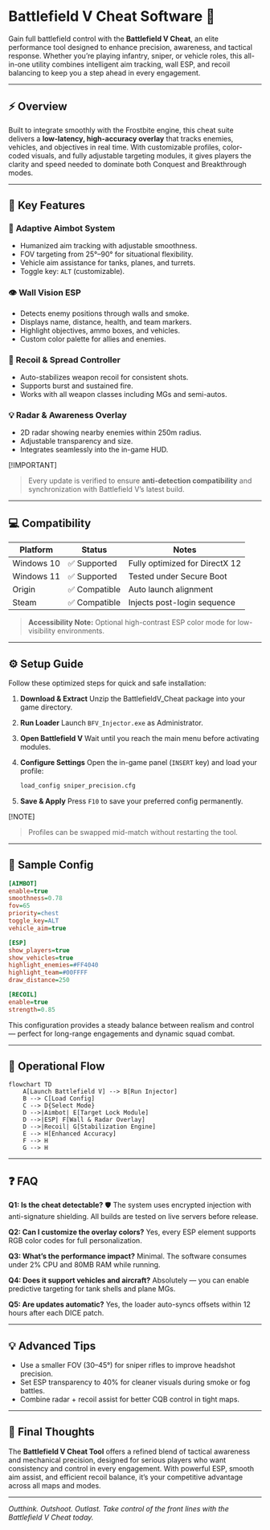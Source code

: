 # Battlefield V Cheat Software 🎯

Gain full battlefield control with the **Battlefield V Cheat**, an elite performance tool designed to enhance precision, awareness, and tactical response. Whether you’re playing infantry, sniper, or vehicle roles, this all-in-one utility combines intelligent aim tracking, wall ESP, and recoil balancing to keep you a step ahead in every engagement.

---

## ⚡ Overview

Built to integrate smoothly with the Frostbite engine, this cheat suite delivers a **low-latency, high-accuracy overlay** that tracks enemies, vehicles, and objectives in real time. With customizable profiles, color-coded visuals, and fully adjustable targeting modules, it gives players the clarity and speed needed to dominate both Conquest and Breakthrough modes.

---

## 🧠 Key Features

### 🎯 **Adaptive Aimbot System**

* Humanized aim tracking with adjustable smoothness.
* FOV targeting from 25°–90° for situational flexibility.
* Vehicle aim assistance for tanks, planes, and turrets.
* Toggle key: `ALT` (customizable).

### 👁 **Wall Vision ESP**

* Detects enemy positions through walls and smoke.
* Displays name, distance, health, and team markers.
* Highlight objectives, ammo boxes, and vehicles.
* Custom color palette for allies and enemies.

### 🔫 **Recoil & Spread Controller**

* Auto-stabilizes weapon recoil for consistent shots.
* Supports burst and sustained fire.
* Works with all weapon classes including MGs and semi-autos.

### 💡 **Radar & Awareness Overlay**

* 2D radar showing nearby enemies within 250m radius.
* Adjustable transparency and size.
* Integrates seamlessly into the in-game HUD.

[!IMPORTANT]

> Every update is verified to ensure **anti-detection compatibility** and synchronization with Battlefield V’s latest build.

---

## 💻 Compatibility

| Platform   | Status       | Notes                          |
| ---------- | ------------ | ------------------------------ |
| Windows 10 | ✅ Supported  | Fully optimized for DirectX 12 |
| Windows 11 | ✅ Supported  | Tested under Secure Boot       |
| Origin     | ✅ Compatible | Auto launch alignment          |
| Steam      | ✅ Compatible | Injects post-login sequence    |

> **Accessibility Note:** Optional high-contrast ESP color mode for low-visibility environments.

---

## ⚙️ Setup Guide

Follow these optimized steps for quick and safe installation:

1. **Download & Extract**
   Unzip the BattlefieldV_Cheat package into your game directory.

2. **Run Loader**
   Launch `BFV_Injector.exe` as Administrator.

3. **Open Battlefield V**
   Wait until you reach the main menu before activating modules.

4. **Configure Settings**
   Open the in-game panel (`INSERT` key) and load your profile:

   ```bash
   load_config sniper_precision.cfg
   ```

5. **Save & Apply**
   Press `F10` to save your preferred config permanently.

[!NOTE]

> Profiles can be swapped mid-match without restarting the tool.

---

## 🧩 Sample Config

```ini
[AIMBOT]
enable=true
smoothness=0.78
fov=65
priority=chest
toggle_key=ALT
vehicle_aim=true

[ESP]
show_players=true
show_vehicles=true
highlight_enemies=#FF4040
highlight_team=#00FFFF
draw_distance=250

[RECOIL]
enable=true
strength=0.85
```

This configuration provides a steady balance between realism and control — perfect for long-range engagements and dynamic squad combat.

---

## 🧭 Operational Flow

```mermaid
flowchart TD
    A[Launch Battlefield V] --> B[Run Injector]
    B --> C[Load Config]
    C --> D{Select Mode}
    D -->|Aimbot| E[Target Lock Module]
    D -->|ESP| F[Wall & Radar Overlay]
    D -->|Recoil| G[Stabilization Engine]
    E --> H[Enhanced Accuracy]
    F --> H
    G --> H
```

---

## ❓ FAQ

**Q1: Is the cheat detectable?**
🛡 The system uses encrypted injection with anti-signature shielding. All builds are tested on live servers before release.

**Q2: Can I customize the overlay colors?**
Yes, every ESP element supports RGB color codes for full personalization.

**Q3: What’s the performance impact?**
Minimal. The software consumes under 2% CPU and 80MB RAM while running.

**Q4: Does it support vehicles and aircraft?**
Absolutely — you can enable predictive targeting for tank shells and plane MGs.

**Q5: Are updates automatic?**
Yes, the loader auto-syncs offsets within 12 hours after each DICE patch.

---

## 💡 Advanced Tips

* Use a smaller FOV (30–45°) for sniper rifles to improve headshot precision.
* Set ESP transparency to 40% for cleaner visuals during smoke or fog battles.
* Combine radar + recoil assist for better CQB control in tight maps.

---

## 🚀 Final Thoughts

The **Battlefield V Cheat Tool** offers a refined blend of tactical awareness and mechanical precision, designed for serious players who want consistency and control in every engagement. With powerful ESP, smooth aim assist, and efficient recoil balance, it’s your competitive advantage across all maps and modes.

---

*Outthink. Outshoot. Outlast. Take control of the front lines with the Battlefield V Cheat today.*
